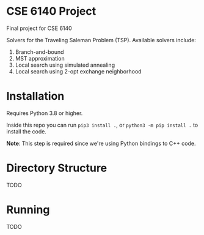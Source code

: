 # CSE 6140 Project

Final project for CSE 6140

Solvers for the Traveling Saleman Problem (TSP). Available solvers include:

1. Branch-and-bound
2. MST approximation
3. Local search using simulated annealing
4. Local search using 2-opt exchange neighborhood

# Installation

Requires Python 3.8 or higher.

Inside this repo you can run `pip3 install .`,  or `python3 -m pip install .` to install the code.

__Note__: This step is required since we're using Python bindings to C++ code.


# Directory Structure

TODO

# Running

TODO
